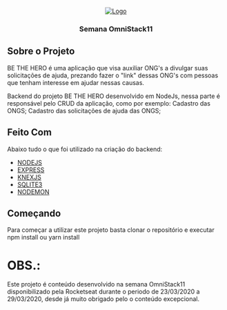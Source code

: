 <!-- PROJECT LOGO -->
<br />
<p align="center">
  <a href="https://rocketseat.com.br/week/inscricao/11.0" target="blank">
    <img src="https://redeinovadrogarias.s3-sa-east-1.amazonaws.com/Assinaturas/be-the-hero.svg" alt="Logo">
  </a>

  <h3 align="center">Semana OmniStack11</h3>
</p>


## Sobre o Projeto
  BE THE HERO é uma aplicação que visa auxiliar ONG's a divulgar suas solicitações de ajuda, prezando fazer o "link" dessas ONG's com  pessoas que tenham interesse em ajudar nessas causas.

  Backend do projeto BE THE HERO desenvolvido em NodeJs, nessa parte é responsável pelo CRUD da aplicação, como por exemplo:
  Cadastro das ONGS;
  Cadastro das solicitações de ajuda das ONGS;
    
 ## Feito Com
  Abaixo tudo o que foi utilizado na criação do backend:
  - [NODEJS](https://nodejs.org/en/)
  - [EXPRESS](https://expressjs.com/pt-br/)
  - [KNEXJS](http://knexjs.org)
  - [SQLITE3](https://www.npmjs.com/package/sqlite3)
  - [NODEMON](https://nodemon.io)
  
 ## Começando
  Para começar a utilizar este projeto basta clonar o repositório e executar npm install ou yarn install
  
 
 # OBS.: 
  Este projeto é conteúdo desenvolvido na semana OmniStack11 disponibilizado pela Rocketseat durante o periodo de 23/03/2020 a 29/03/2020, desde já muito obrigado pelo o conteúdo excepcional.